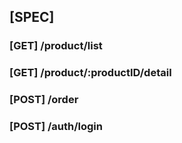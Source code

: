 ## [SPEC]

### [GET] /product/list

### [GET] /product/:productID/detail

### [POST] /order

### [POST] /auth/login
